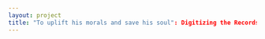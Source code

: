 ```yaml
--- 
layout: project 
title: "To uplift his morals and save his soul": Digitizing the Records of the American Seamen's Friend Society, 1828-1975.
---
```



